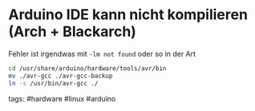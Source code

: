 # Arduino IDE kann nicht kompilieren (Arch + Blackarch)

Fehler ist irgendwas mit ```-lm not found``` oder so in der Art
```sh
cd /usr/share/arduino/hardware/tools/avr/bin
mv ./avr-gcc ./avr-gcc-backup
ln -s /usr/bin/avr-gcc ./
```
tags: #hardware #linux #arduino 
